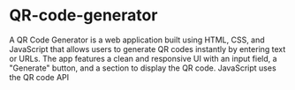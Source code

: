 # QR-code-generator
A QR Code Generator is a web application built using HTML, CSS, and JavaScript that allows users to generate QR codes instantly by entering text or URLs. The app features a clean and responsive UI with an input field, a "Generate" button, and a section to display the QR code. JavaScript uses the QR code API 
